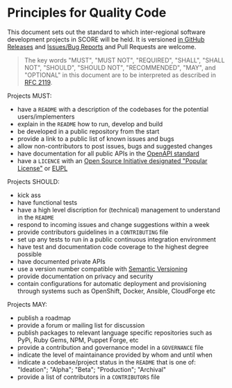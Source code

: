 # Principles for Quality Code

This document sets out the standard to which inter-regional software development projects in SCORE will be held. It is versioned [in GitHub Releases](https://github.com/score-project/quality-code/releases) and [Issues/Bug Reports](https://github.com/score-project/quality-code/issues) and Pull Requests are welcome.

> The key words "MUST", "MUST NOT", "REQUIRED", "SHALL", "SHALL NOT", "SHOULD", "SHOULD NOT", "RECOMMENDED",  "MAY", and "OPTIONAL" in this document are to be interpreted as described in [RFC 2119](https://tools.ietf.org/html/rfc2119).

Projects MUST:

* have a `README` with a description of the codebases for the potential users/implementers
* explain in the `README` how to run, develop and build
* be developed in a public repository from the start
* provide a link to a public list of known issues and bugs
* allow non-contributors to post issues, bugs and suggested changes
* have documentation for all public APIs in the [OpenAPI standard](https://github.com/OAI/OpenAPI-Specification)
* have a `LICENCE` with an [Open Source Initiative designated "Popular License"](https://opensource.org/licenses/category) or [EUPL](https://eupl.eu/)

Projects SHOULD:

* kick ass
* have functional tests
* have a high level discription for (technical) management to understand in the `README`
* respond to incoming issues and change suggestions within a week
* provide contributors guidelines in a `CONTRIBUTING` file
* set up any tests to run in a public continuous integration environment
* have test and documentation code coverage to the highest degree possible
* have documented private APIs
* use a version number compatible with [Semantic Versioning](https://semver.org/)
* provide documentation on privacy and security
* contain configurations for automatic deployment and provisioning through systems such as OpenShift, Docker, Ansible, CloudForge etc

Projects MAY:

* publish a roadmap
* provide a forum or mailing list for discussion
* publish packages to relevant language specific repositories such as PyPi, Ruby Gems, NPM, Puppet Forge, etc
* provide a contribution and governance model in a `GOVERNANCE` file
* indicate the level of maintainance provided by whom and until when
* indicate a codebase/project status in the `README` that is one of: "Ideation"; "Alpha"; "Beta"; "Production"; "Archival"
* provide a list of contributors in a `CONTRIBUTORS` file
